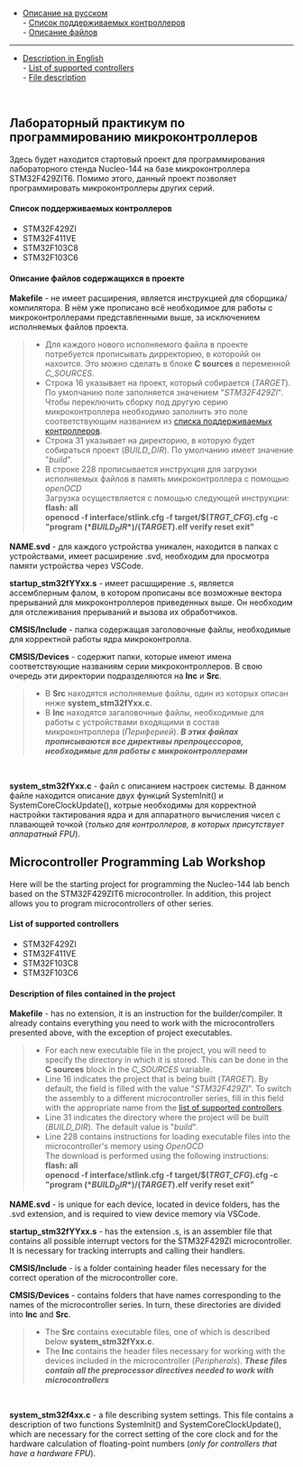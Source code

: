 - [Описание на русском](#ru_description)  
      - [Список поддерживаемых контроллеров](#mk_list_ru)  
      - [Описание файлов](#file_ru_description)
***
- [Description in English](#en_description)  
      - [List of supported controllers](#mk_list_en)  
      - [File description](#file_en_description)  
<br/>

## <a name="ru_description"></a> Лабораторный практикум по программированию микроконтроллеров
Здесь будет находится стартовый проект для программирования лабораторного стенда Nucleo-144 на базе микроконтроллера STM32F429ZIT6. Помимо этого, данный проект позволяет программировать микроконтроллеры других серий.
#### <a name="mk_list_ru"></a> Список поддерживаемых контроллеров
- STM32F429ZI
- STM32F411VE
- STM32F103C8
- STM32F103C6

#### <a name="file_ru_description"></a> Описание файлов содержащихся в проекте  

**Makefile** - не имеет расширения, является инструкцией для сборщика/компилятора. В нём уже прописано всё необходимое для работы с микроконтроллерами представленными выше, за исключением исполняемых файлов проекта. 

> - Для каждого нового исполняемого файла в проекте потребуется прописывать дирректорию, в которойй он нахоится. Это можно сделать в блоке **C sources** в переменной *C_SOURCES*.
> - Строка 16 указывает на проект, который собирается (*TARGET*). По умолчанию поле заполняется значением "*STM32F429ZI*". Чтобы переключить сборку под другую серию микроконтроллера необходимо заполнить это поле соответствующим названием из [списка поддерживаемых контроллеров](#mk_list_ru).
> - Строка 31 указывает на директорию, в которую будет собираться проект (*BUILD_DIR*). По умолчанию имеет значение "*build*".
> - В строке 228 прописывается инструкция для загрузки исполняемых файлов в память микроконтроллера с помощью *openOCD*  
> Загрузка осуществляется с помощью следующей инструкции:  
> **flash: all**  
> **openocd -f interface/stlink.cfg -f target/$(*TRGT_CFG*).cfg -c "program $(*BUILD_DIR*)/$(*TARGET*).elf verify reset exit"**

**NAME.svd** - для каждого устройства уникален, находится в папках с устройствами, имеет расширение .svd, необходим для просмотра памяти устройства через VSCode.

**startup_stm32fYYxx.s** - имеет расшщирение .s, является ассемблерным фалом, в котором прописаны все возможные вектора прерываний для микроконтроллеров приведенных выше. Он необходим для отслеживания прерываний и вызова их обработчиков.  

**CMSIS/Include** - папка содержащая заголовочные файлы, необходимые для корректной работы ядра микроконтролла.

**CMSIS/Devices** - содержит папки, которые имеют имена соответствующие названиям серии микроконтроллеров. В свою очередь эти директории подразделяются на **Inc** и **Src**.<br/> 
> - В **Src** находятся исполняемые файлы, один из которых описан ннже **system_stm32fYxx.c**.<br/>
> - В **Inc** находятся загаловочные файлы, необходимые для работы с устройствами входящими в состав микроконтроллера (*Периферией*). ***В этих файлах прописываются все директивы препроцессоров, необходимые для работы с микроконтроллерами***
<br/>

**system_stm32fYxx.c** - файл с описанием настроек системы. В данном файле находится описание двух функций SystemInit() и SystemCoreClockUpdate(), котрые необходимы для корректной настройки тактирования ядра и для аппаратного вычисления чисел с плавающей точкой (*только для контроллеров, в которых присутствует аппаратный FPU*).

## <a name="en_description"></a> Microcontroller Programming Lab Workshop
Here will be the starting project for programming the Nucleo-144 lab bench based on the STM32F429ZIT6 microcontroller. In addition, this project allows you to program microcontrollers of other series.

#### <a name="mk_list_en"></a> List of supported controllers
- STM32F429ZI
- STM32F411VE
- STM32F103C8
- STM32F103C6

#### <a name="file_en_description"></a> Description of files contained in the project     
**Makefile** - has no extension, it is an instruction for the builder/compiler. It already contains everything you need to work with the microcontrollers presented above, with the exception of project executables. 

> - For each new executable file in the project, you will need to specify the directory in which it is stored. This can be done in the **C sources** block in the *C_SOURCES* variable.
> - Line 16 indicates the project that is being built (*TARGET*). By default, the field is filled with the value "*STM32F429ZI*". To switch the assembly to a different microcontroller series, fill in this field with the appropriate name from the [list of supported controllers](#mk_list_en).
> - Line 31 indicates the directory where the project will be built (*BUILD_DIR*). The default value is "*build*".
> - Line 228 contains instructions for loading executable files into the microcontroller's memory using *OpenOCD*  
> The download is performed using the following instructions:  
> **flash: all**  
> **openocd -f interface/stlink.cfg -f target/$(*TRGT_CFG*).cfg -c "program $(*BUILD_DIR*)/$(*TARGET*).elf verify reset exit"**

**NAME.svd** - is unique for each device, located in device folders, has the .svd extension, and is required to view device memory via VSCode.

**startup_stm32fYYxx.s** - has the extension .s, is an assembler file that contains all possible interrupt vectors for the STM32F429ZI microcontroller. It is necessary for tracking interrupts and calling their handlers.

**CMSIS/Include** - is a folder containing header files necessary for the correct operation of the microcontroller core.

**CMSIS/Devices** - contains folders that have names corresponding to the names of the microcontroller series. In turn, these directories are divided into **Inc** and **Src**.<br/> 
> - The **Src** contains executable files, one of which is described below **system_stm32fYxx.c**.<br/>
> - The **Inc** contains the header files necessary for working with the devices included in the microcontroller (*Peripherals*). ***These files contain all the preprocessor directives needed to work with microcontrollers***
<br/>

**system_stm32f4xx.c** - a file describing system settings. This file contains a description of two functions SystemInit() and SystemCoreClockUpdate(), which are necessary for the correct setting of the core clock and for the hardware calculation of floating-point numbers (*only for controllers that have a hardware FPU*).